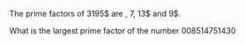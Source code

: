 <p>The prime factors of 3195$ are , 7, 13$ and 9$.</p>
<p>What is the largest prime factor of the number 008514751430</p>
